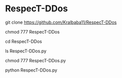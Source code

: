 # RespecT-DDos
git clone https://github.com/Kralbaba11/RespecT-DDos

chmod 777 RespecT-DDos

cd RespecT-DDos

ls  RespecT-DDos.py

chmod 777 RespecT-DDos.py

python RespecT-DDos.py